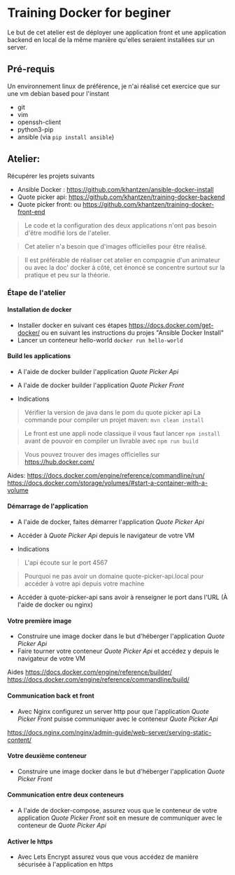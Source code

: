 # Training Docker for beginer 

Le but de cet atelier est de déployer une application front et une application backend en local de la même manière qu'elles seraient installées sur un server.

## Pré-requis

Un environnement linux de préférence, je n'ai réalisé cet exercice que sur une vm debian based pour l'instant

- git
- vim
- openssh-client
- python3-pip
- ansible (via `pip install ansible`)

## Atelier:

Récupérer les projets suivants

- Ansible Docker : https://github.com/khantzen/ansible-docker-install
- Quote picker api: https://github.com/khantzen/training-docker-backend
- Quote picker front: ou https://github.com/khantzen/training-docker-front-end

> Le code et la configuration des deux applications n'ont pas besoin d'être modifié lors de l'atelier.

> Cet atelier n'a besoin que d'images officielles pour être réalisé.

> Il est préférable de réaliser cet atelier en compagnie d'un animateur ou avec la doc' docker à côté, cet énoncé se concentre surtout sur la pratique et peu sur la théorie.

### Étape de l'atelier

#### Installation de docker

- Installer docker en suivant ces étapes https://docs.docker.com/get-docker/ ou en suivant les instructions du projes "Ansible Docker Install"
- Lancer un conteneur hello-world `docker run hello-world`

#### Build les applications

- A l'aide de docker builder l'application *Quote Picker Api* 
- A l'aide de docker builder l'application *Quote Picker Front*

- Indications
> Vérifier la version de java dans le pom du quote picker api
> La commande pour compiler un projet maven: `mvn clean install`

> Le front est une appli node classique il vous faut lancer `npm install` avant de pouvoir en compiler un livrable avec `npm run build`

> Vous pouvez trouver des images officielles sur https://hub.docker.com/

Aides:
https://docs.docker.com/engine/reference/commandline/run/
https://docs.docker.com/storage/volumes/#start-a-container-with-a-volume

#### Démarrage de l'application

- A l'aide de docker, faites démarrer l'application *Quote Picker Api*
- Accéder à *Quote Picker Api* depuis le navigateur de votre VM

- Indications

> L'api écoute sur le port 4567 

> Pourquoi ne pas avoir un domaine quote-picker-api.local pour accéder à votre api depuis votre machine

- Accéder à quote-picker-api sans avoir à renseigner le port dans l'URL (À l'aide de docker ou nginx) 

#### Votre première image

- Construire une image docker dans le but d'héberger l'application *Quote Picker Api*
- Faire tourner votre conteneur *Quote Picker Api* et accédez y depuis le navigateur de votre VM

Aides
https://docs.docker.com/engine/reference/builder/
https://docs.docker.com/engine/reference/commandline/build/

#### Communication back et front

- Avec Nginx configurez un server http pour que l'application *Quote Picker Front* puisse communiquer avec le conteneur *Quote Picker Api*

https://docs.nginx.com/nginx/admin-guide/web-server/serving-static-content/

#### Votre deuxième conteneur

- Construire une image docker dans le but d'héberger l'application *Quote Picker Front*

#### Communication entre deux conteneurs

- A l'aide de docker-compose, assurez vous que le conteneur de votre application *Quote Picker Front* soit en mesure de communiquer avec le conteneur de *Quote Picker Api*

#### Activer le https

- Avec Lets Encrypt assurez vous que vous accédez de manière sécurisée à l'application en https



